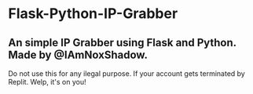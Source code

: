 # Flask-Python-IP-Grabber
An simple IP Grabber using Flask and Python.
Made by @IAmNoxShadow.
----------------------------------------------
Do not use this for any ilegal purpose.
If your account gets terminated by Replit.
Welp, it's on you! 
